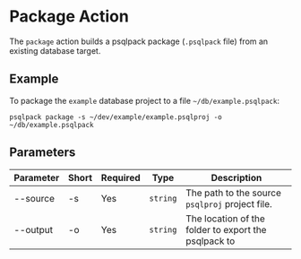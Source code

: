 # Package Action

The `package` action builds a psqlpack package (`.psqlpack` file) from an existing database target.

## Example

To package the `example` database project to a file `~/db/example.psqlpack`:
```console
psqlpack package -s ~/dev/example/example.psqlproj -o ~/db/example.psqlpack
```

## Parameters

| Parameter  | Short | Required   | Type     | Description
|------------|-------|------------|----------| -------------
| --source   | -s    |Yes         | `string` | The path to the source `psqlproj` project file.
| --output   | -o    |Yes         | `string` | The location of the folder to export the psqlpack to
